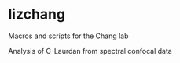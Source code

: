 # lizchang
Macros and scripts for the Chang lab


Analysis of C-Laurdan from spectral confocal data
